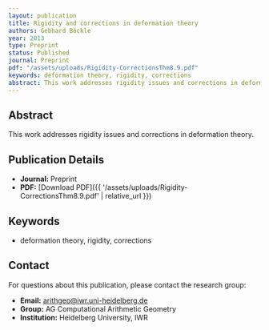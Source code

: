 ```yaml
---
layout: publication
title: Rigidity and corrections in deformation theory
authors: Gebhard Böckle
year: 2013
type: Preprint
status: Published
journal: Preprint
pdf: "/assets/uploads/Rigidity-CorrectionsThm8.9.pdf"
keywords: deformation theory, rigidity, corrections
abstract: This work addresses rigidity issues and corrections in deformation theory.
---
```

## Abstract

This work addresses rigidity issues and corrections in deformation theory.

## Publication Details

- **Journal:** Preprint
- **PDF:** [Download PDF]({{ '/assets/uploads/Rigidity-CorrectionsThm8.9.pdf' | relative_url }})

## Keywords

- deformation theory, rigidity, corrections


## Contact

For questions about this publication, please contact the research group:
- **Email:** arithgeo@iwr.uni-heidelberg.de
- **Group:** AG Computational Arithmetic Geometry
- **Institution:** Heidelberg University, IWR